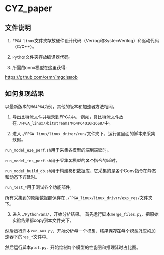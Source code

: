 # CYZ_paper

## 文件说明
1. `FPGA_linux`文件夹存放硬件设计代码（Verilog和SystemVerilog）和驱动代码（C/C++）。
   
2. `Python`文件夹存放编译器代码。

3. 所需的onnx模型在这里获得:

https://github.com/osmr/imgclsmob

## 如何复现结果

以最新版本的`M64P64`为例，其他的版本和加速器方法相同。

1. 导出比特流文件并烧录到FPGA中。
例如，将比特流文件放在`./FPGA_linux//bitstreams/M64P64Q16R16S8/`中。

2. 进入`./FPGA_linux/linux_driver/run/`文件夹下，运行这里面的脚本来采集数据。
   
`run_model_e2e_perf.sh`用于采集各模型的端到端延时。

`run_model_ins_perf.sh`用于采集各模型的各个指令的延时。

`run_model_build_db.sh`用于构建卷积数据库，它采集的是各个Conv指令在静态和动态下的延时。

`run_test_*`用于测试各个功能部件。

所有采集到的原始数据都保存在`./FPGA_linux/linux_driver/exp_res/`文件夹下。

3. 进入`./Python/ana/`，开始分析结果。
首先运行脚本`merge_files.py`，把原始实验结果都copy到本文件夹下。

然后运行脚本`run_ana.py`，开始分析每一个模型，结果保存在每个模型对应的加速器下的`res_*`文件中。

然后运行脚本`plot.py`，开始绘制每个模型的性能图和推理延时占比图。
